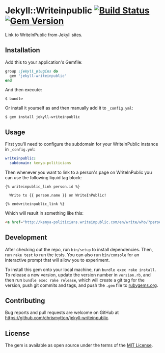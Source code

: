 # Jekyll::Writeinpublic [![Build Status](https://travis-ci.org/everypolitician/jekyll-writeinpublic.svg?branch=master)](https://travis-ci.org/everypolitician/jekyll-writeinpublic) [![Gem Version](https://badge.fury.io/rb/jekyll-writeinpublic.svg)](https://badge.fury.io/rb/jekyll-writeinpublic)

Link to WriteInPublic from Jekyll sites.

## Installation

Add this to your application's Gemfile:

```ruby
group :jekyll_plugins do
  gem 'jekyll-writeinpublic'
end
```

And then execute:

    $ bundle

Or install it yourself as and then manually add it to `_config.yml`:

    $ gem install jekyll-writeinpublic

## Usage

First you'll need to configure the subdomain for your WriteInPublic instance in `_config.yml`:

```yaml
writeinpublic:
  subdomain: kenya-politicians
```

Then whenever you want to link to a person's page on WriteInPublic you can use the following liquid tag block:

```liquid
{% writeinpublic_link person.id %}

  Write to {{ person.name }} on WriteInPublic!

{% endwriteinpublic_link %}
```

Which will result in something like this:

```html
<a href="http://kenya-politicians.writeinpublic.com/en/write/who/?person_id=person/123abc">Write to Bob on WriteInPublic!</a>
```

## Development

After checking out the repo, run `bin/setup` to install dependencies. Then, run `rake test` to run the tests. You can also run `bin/console` for an interactive prompt that will allow you to experiment.

To install this gem onto your local machine, run `bundle exec rake install`. To release a new version, update the version number in `version.rb`, and then run `bundle exec rake release`, which will create a git tag for the version, push git commits and tags, and push the `.gem` file to [rubygems.org](https://rubygems.org).

## Contributing

Bug reports and pull requests are welcome on GitHub at https://github.com/chrismytton/jekyll-writeinpublic.

## License

The gem is available as open source under the terms of the [MIT License](http://opensource.org/licenses/MIT).
